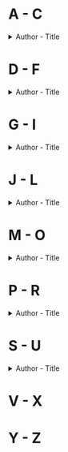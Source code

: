 # A - C
<details> 
<summary>Author - Title</summary>
</details>  

# D - F
<details> 
<summary>Author - Title</summary>

  * [Diane Chamberlain - The Silent Sister (Riley MacPherson #1)](https://github.com/chyneyee/ReadingJournal/blob/main/Mystery-Thriller/The_Silent_Sister-Diane_Chamberlain.md)
</details>

# G - I
<details>
 <summary>Author - Title</summary>

 * [Greer Hendricks & Sarah Pekkanen - An Anonymous Girl](https://github.com/chyneyee/ReadingJournal/blob/main/Mystery-Thriller/An_Anonymous_Girl-Greer_Hendricks_%26_Sarah_Pekkanen.md)
</details>

# J - L
<details>
 <summary>Author - Title</summary>

* [James Thompson - Snow Angel](https://github.com/chyneyee/ReadingJournal/blob/main/Mystery-Thriller/Snow_Angels-James_Thompson.md)
* [Keigo Higashino - The Name of the Game is a Kidnapping](https://github.com/chyneyee/ReadingJournal/blob/main/Mystery-Thriller/The_Name_of_the_Game_is_a_Kidnapping%20-%20Keigo_Higashino.md)
* [Kiersten White - Hide](https://github.com/chyneyee/ReadingJournal/blob/main/Mystery-Thriller/Hide-Kiersten_White.md)
* [Liane Moriarty - Nine Perfect Strangers](https://github.com/chyneyee/ReadingJournal/blob/main/Mystery-Thriller/Nine_Perfect_Strangers-Liane_Moriarty.md)
* [Linwood Barclay - Elevator Pitch](https://github.com/chyneyee/ReadingJournal/blob/main/Mystery-Thriller/Elevator_Pitch-Linwood_Barclay.md)
* [Linwood Barclay - Trust Your Eyes](https://github.com/chyneyee/ReadingJournal/blob/main/Mystery-Thriller/Trust_Your_Eyes-Linwood_Barclay.md)
* [Lisa Jewell - Invisible Girl](https://github.com/chyneyee/ReadingJournal/blob/main/Mystery-Thriller/Invisible_Girl-Lisa_Jewell.md)
</details>

# M - O
<details>
  <summary>Author - Title</summary>
  
  * [Mark Gimenez - Accused (Scott Fenney #2)](https://github.com/chyneyee/ReadingJournal/blob/main/Mystery-Thriller/Accused-Mark_Gimenez.md)
  
</details>  

# P - R
<details>
  <summary>Author - Title</summary>

  * [P.J. Tracy - Monkeewrench (Monkeewrench #1)](https://github.com/chyneyee/ReadingJournal/blob/main/Mystery-Thriller/Monkeewrench-PJ_Tracy.md)
  
</details> 

# S - U
<details>
  <summary>Author - Title</summary>

* [Sarah Pearson - The Sanatorium (Detective Elin Warner #1)](https://github.com/chyneyee/ReadingJournal/blob/main/Mystery-Thriller/The_Sanatorium-Sarah_Pearse.md)
* [Seicho Matsumoto - Tokyo Express](https://github.com/chyneyee/ReadingJournal/blob/main/Mystery-Thriller/Tokyo_Express-Seicho_Matsumoto.md)
* [Simone St. James - The Sun Down Motel](https://github.com/chyneyee/ReadingJournal/blob/main/Mystery-Thriller/The_Sun_Down_Motel-Simone_St_James.md)
* [Sophie Hannah - A Game for All the Family](https://github.com/chyneyee/ReadingJournal/blob/main/Mystery-Thriller/A_Game_for_All_the_Family-Sophie_Hannah.md)
* [Stephen King - Elevation](https://github.com/chyneyee/ReadingJournal/blob/main/Mystery-Thriller/Elevation-Stephen_King.md)
* [Stephen King - The Institute](https://github.com/chyneyee/ReadingJournal/blob/main/Mystery-Thriller/The_Institute-Stephen_King.md)
* [Stephen King - Thinner](https://github.com/chyneyee/ReadingJournal/blob/main/Mystery-Thriller/Thinner-Richard_Bachman.md)
</details>

# V - X

# Y - Z
